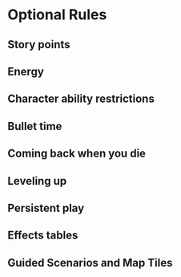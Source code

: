 # Optional Rules

## Story points

## Energy

## Character ability restrictions

## Bullet time

## Coming back when you die

## Leveling up

## Persistent play

## Effects tables

## Guided Scenarios and Map Tiles
